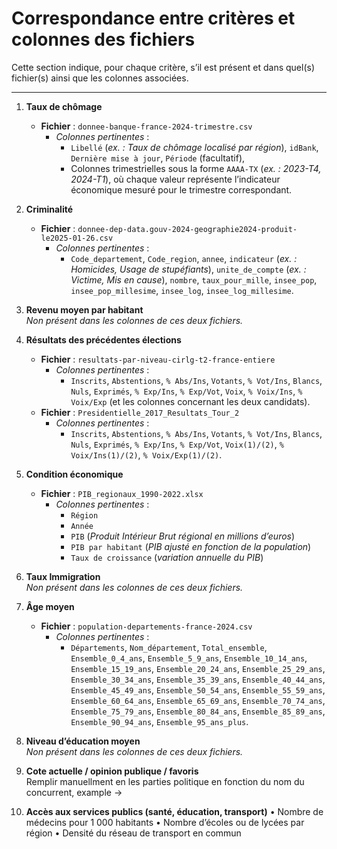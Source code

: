 # Correspondance entre critères et colonnes des fichiers

Cette section indique, pour chaque critère, s’il est présent et dans quel(s) fichier(s) ainsi que les colonnes associées.

---

1. **Taux de chômage**  
   - **Fichier** : `donnee-banque-france-2024-trimestre.csv`  
     - *Colonnes pertinentes* :  
       - `Libellé` (*ex. : Taux de chômage localisé par région*), `idBank`, `Dernière mise à jour`, `Période` (facultatif),  
       - Colonnes trimestrielles sous la forme `AAAA-TX` (*ex. : 2023-T4, 2024-T1*), où chaque valeur représente l’indicateur économique mesuré pour le trimestre correspondant.

2. **Criminalité**  
   - **Fichier** : `donnee-dep-data.gouv-2024-geographie2024-produit-le2025-01-26.csv`  
     - *Colonnes pertinentes* :  
       - `Code_departement`, `Code_region`, `annee`, `indicateur` (*ex. : Homicides, Usage de stupéfiants*), `unite_de_compte` (*ex. : Victime, Mis en cause*), `nombre`, `taux_pour_mille`, `insee_pop`, `insee_pop_millesime`, `insee_log`, `insee_log_millesime`.

3. **Revenu moyen par habitant**  
   *Non présent dans les colonnes de ces deux fichiers.*

4. **Résultats des précédentes élections**  
   - **Fichier** : `resultats-par-niveau-cirlg-t2-france-entiere`  
     - *Colonnes pertinentes* :  
       - `Inscrits`, `Abstentions`, `% Abs/Ins`, `Votants`, `% Vot/Ins`, `Blancs`, `Nuls`, `Exprimés`, `% Exp/Ins`, `% Exp/Vot`, `Voix`, `% Voix/Ins`, `% Voix/Exp` (et les colonnes concernant les deux candidats).  
   - **Fichier** : `Presidentielle_2017_Resultats_Tour_2`  
     - *Colonnes pertinentes* :  
       - `Inscrits`, `Abstentions`, `% Abs/Ins`, `Votants`, `% Vot/Ins`, `Blancs`, `Nuls`, `Exprimés`, `% Exp/Ins`, `% Exp/Vot`, `Voix(1)/(2)`, `% Voix/Ins(1)/(2)`, `% Voix/Exp(1)/(2)`.

5. **Condition économique**
   - **Fichier** : `PIB_regionaux_1990-2022.xlsx`  
      - *Colonnes pertinentes* :  
         - `Région`  
         - `Année`  
         - `PIB` (*Produit Intérieur Brut régional en millions d’euros*)  
         - `PIB par habitant` (*PIB ajusté en fonction de la population*)  
         - `Taux de croissance` (*variation annuelle du PIB*)  

6. **Taux Immigration**  
   *Non présent dans les colonnes de ces deux fichiers.*

7. **Âge moyen**  
   - **Fichier** : `population-departements-france-2024.csv`  
     - *Colonnes pertinentes* :  
       - `Départements`, `Nom_département`, `Total_ensemble`, `Ensemble_0_4_ans`, `Ensemble_5_9_ans`, `Ensemble_10_14_ans`, `Ensemble_15_19_ans`, `Ensemble_20_24_ans`, `Ensemble_25_29_ans`, `Ensemble_30_34_ans`, `Ensemble_35_39_ans`, `Ensemble_40_44_ans`, `Ensemble_45_49_ans`, `Ensemble_50_54_ans`, `Ensemble_55_59_ans`, `Ensemble_60_64_ans`, `Ensemble_65_69_ans`, `Ensemble_70_74_ans`, `Ensemble_75_79_ans`, `Ensemble_80_84_ans`, `Ensemble_85_89_ans`, `Ensemble_90_94_ans`, `Ensemble_95_ans_plus`.

8. **Niveau d’éducation moyen**  
   *Non présent dans les colonnes de ces deux fichiers.*

9. **Cote actuelle / opinion publique / favoris**  
   Remplir manuellment en les parties politique en fonction du nom du concurrent, example ->

10. **Accès aux services publics (santé, éducation, transport)**
	•	Nombre de médecins pour 1 000 habitants
	•	Nombre d’écoles ou de lycées par région
	•	Densité du réseau de transport en commun

